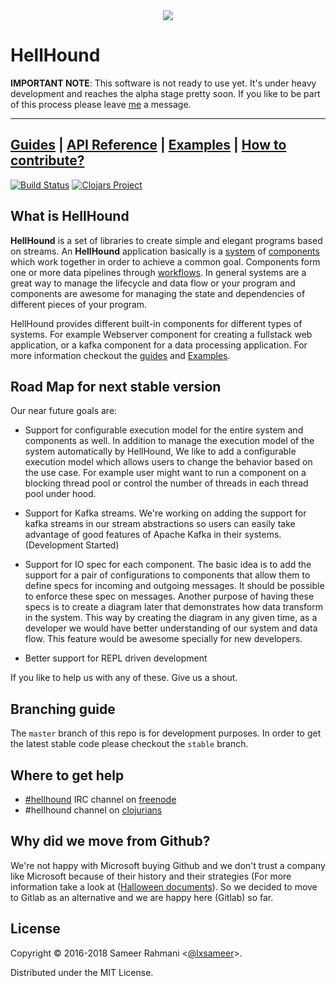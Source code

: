 <div align="center"><img src="https://github.com/Codamic/hellhound/raw/master/assets/hellhound-white.png" /></div>

# HellHound

**IMPORTANT NOTE**: This software is not ready to use yet. It's under heavy development
and reaches the alpha stage pretty soon. If you like to be part of this process please
leave [me](//github.com/lxsameer) a message.

---
[Guides](http://docs.hellhound.io/guides/) | [API Reference](http://docs.hellhound.io/api/) | [Examples](https://github.com/Codamic/hellhound_examples) | [How to contribute?](http://docs.hellhound.io/guides/#_contributing_to_hellhound)
----
[![Build Status](https://travis-ci.org/Codamic/hellhound.svg?branch=master)](https://travis-ci.org/Codamic/hellhound) [![Clojars Project](https://img.shields.io/clojars/v/codamic/hellhound.svg)](https://clojars.org/codamic/hellhound)

## What is HellHound
**HellHound** is a set of libraries to create simple and elegant programs based on streams. An **HellHound** application
basically is a [system](http://docs.hellhound.io/guides/#systems) of [components](http://docs.hellhound.io/guides/#components)
which work together in order to achieve a common goal. Components form one or more data pipelines through
[workflows](http://docs.hellhound.io/guides/#workflow). In general systems are a great way to manage the lifecycle and data flow
or your program and components are awesome for managing the state and dependencies of different pieces of your program.

HellHound provides different built-in components for different types of systems. For example Webserver component for creating
a fullstack web application, or a kafka component for a data processing application. For more information checkout the
[guides](http://docs.hellhound.io/guides/) and [Examples](https://github.com/Codamic/hellhound_examples).


## Road Map for next stable version
Our near future goals are:
* Support for configurable execution model for the entire system and components as well.
  In addition to manage the execution model of the system automatically by HellHound, We like to add a configurable
  execution model which allows users to change the behavior based on the use case. For example user might want
  to run a component on a blocking thread pool or control the number of threads in each thread pool under hood.

* Support for Kafka streams. We're working on adding the support for kafka streams in our stream abstractions so
  users can easily take advantage of good features of Apache Kafka in their systems. (Development Started)

* Support for IO spec for each component. The basic idea is to add the support for a pair of configurations to
  components that allow them to define specs for incoming and outgoing messages. It should be possible to enforce
  these spec on messages. Another purpose of having these specs is to create a diagram later that demonstrates how
  data transform in the system. This way by creating the diagram in any given time, as a developer we would have
  better understanding of our system and data flow. This feature would be awesome specially for new developers.

* Better support for REPL driven development

If you like to help us with any of these. Give us a shout.

## Branching guide
The `master` branch of this repo is for development purposes. In order to get the latest stable code please checkout the
`stable` branch.

## Where to get help
* [#hellhound](http://webchat.freenode.net/?channels=hellhound&uio=d4) IRC channel on [freenode](https://freenode.net/
)
* #hellhound channel on [clojurians](http://clojurians.net/)

## Why did we move from Github?
We're not happy with Microsoft buying Github and we don't trust a company like Microsoft because of their history and
their strategies (For more information take a look at ([Halloween documents](https://en.wikipedia.org/wiki/Halloween_documents)).
So we decided to move to Gitlab as an alternative and we are happy here (Gitlab) so far.

## License

Copyright © 2016-2018 Sameer Rahmani <[@lxsameer](//twitter.com/lxsameer)>.

Distributed under the MIT License.
